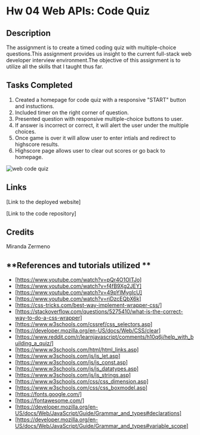 # Hw 04 Web APIs: Code Quiz

##  **Description**
The assignment is to create a timed coding quiz with multiple-choice questions.This assignment provides us insight to the current full-stack web developer interview environment.The objective of this assignment is to utilize all the skills that I taught thus far.

## **Tasks Completed**

1. Created a homepage for code quiz with a responsive "START" button and instuctions.
2. Included timer on the right corner of question.
3. Presented question with responsive multiple-choice buttons to user. 
4. If answer is incorrect or correct, it will alert the user under the multiple choices.
5. Once game is over it will allow user to enter intials and redirect to highscore results.
6. Highscore page allows user to clear out scores or go back to homepage. 

![web code quiz](https://user-images.githubusercontent.com/87839888/131229407-88610727-0203-41fc-a6c7-6184570b7ea2.png)


## **Links**

 [Link to the deployed website] 

 [Link to the code repository]

## **Credits**
Miranda Zermeno


## **References and tutorials utilized **

* [https://www.youtube.com/watch?v=pQr4O1OITJo]
* [https://www.youtube.com/watch?v=f4fB9Xg2JEY]
* [https://www.youtube.com/watch?v=49pYIMygIcU]
* [https://www.youtube.com/watch?v=riDzcEQbX6k]
* [https://css-tricks.com/best-way-implement-wrapper-css/]
* [https://stackoverflow.com/questions/5275410/what-is-the-correct-way-to-do-a-css-wrapper]
* [https://www.w3schools.com/cssref/css_selectors.asp]
* [https://developer.mozilla.org/en-US/docs/Web/CSS/clear]
* [https://www.reddit.com/r/learnjavascript/comments/h10q6j/help_with_building_a_quiz/]
* [https://www.w3schools.com/html/html_links.asp]
* [https://www.w3schools.com/js/js_let.asp]
* [https://www.w3schools.com/js/js_const.asp]
* [https://www.w3schools.com/js/js_datatypes.asp]
* [https://www.w3schools.com/js/js_strings.asp]
* [https://www.w3schools.com/css/css_dimension.asp]
* [https://www.w3schools.com/css/css_boxmodel.asp]
* [https://fonts.google.com/]
* [https://fontawesome.com/]
* [https://developer.mozilla.org/en-US/docs/Web/JavaScript/Guide/Grammar_and_types#declarations]
* [https://developer.mozilla.org/en-US/docs/Web/JavaScript/Guide/Grammar_and_types#variable_scope]


